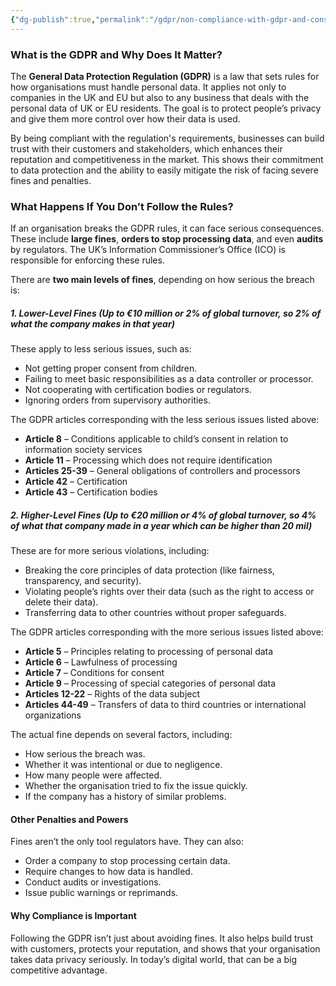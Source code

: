 ```yaml
---
{"dg-publish":true,"permalink":"/gdpr/non-compliance-with-gdpr-and-consequences/","title":["Non-Compliance with GDPR and Consequences"]}
---
```


### What is the GDPR and Why Does It Matter?

The **General Data Protection Regulation (GDPR)** is a law that sets rules for how organisations must handle personal data. It applies not only to companies in the UK and EU but also to any business that deals with the personal data of UK or EU residents. The goal is to protect people’s privacy and give them more control over how their data is used.

By being compliant with the regulation's requirements, businesses can build trust with their customers and stakeholders, which enhances their reputation and competitiveness in the market. This shows their commitment to data protection and the ability to easily mitigate the risk of facing severe fines and penalties.

### What Happens If You Don’t Follow the Rules?

If an organisation breaks the GDPR rules, it can face serious consequences. These include **large fines**, **orders to stop processing data**, and even **audits** by regulators. The UK’s Information Commissioner’s Office (ICO) is responsible for enforcing these rules.

There are **two main levels of fines**, depending on how serious the breach is:

##### 1. Lower-Level Fines (Up to €10 million or 2% of global turnover, so 2% of what the company makes in that year)

These apply to less serious issues, such as:

- Not getting proper consent from children.
- Failing to meet basic responsibilities as a data controller or processor.
- Not cooperating with certification bodies or regulators.
- Ignoring orders from supervisory authorities.


The GDPR articles corresponding with the less serious issues listed above:

- **Article 8** – Conditions applicable to child’s consent in relation to information society services
- **Article 11** – Processing which does not require identification
- **Articles 25-39** – General obligations of controllers and processors
- **Article 42** – Certification
- **Article 43** – Certification bodies

##### 2. Higher-Level Fines (Up to €20 million or 4% of global turnover, so 4% of what that company made in a year which can be higher than 20 mil)

These are for more serious violations, including:

- Breaking the core principles of data protection (like fairness, transparency, and security).
- Violating people’s rights over their data (such as the right to access or delete their data).
- Transferring data to other countries without proper safeguards.


The GDPR articles corresponding with the more serious issues listed above:

- **Article 5** – Principles relating to processing of personal data
- **Article 6** – Lawfulness of processing
- **Article 7** – Conditions for consent
- **Article 9** – Processing of special categories of personal data
- **Articles 12-22** – Rights of the data subject
- **Articles 44-49** – Transfers of data to third countries or international organizations


The actual fine depends on several factors, including:

- How serious the breach was.
- Whether it was intentional or due to negligence.
- How many people were affected.
- Whether the organisation tried to fix the issue quickly.
- If the company has a history of similar problems.

#### Other Penalties and Powers

Fines aren’t the only tool regulators have. They can also:

- Order a company to stop processing certain data.
- Require changes to how data is handled.
- Conduct audits or investigations.
- Issue public warnings or reprimands.

#### Why Compliance is Important

Following the GDPR isn’t just about avoiding fines. It also helps build trust with customers, protects your reputation, and shows that your organisation takes data privacy seriously. In today’s digital world, that can be a big competitive advantage.

